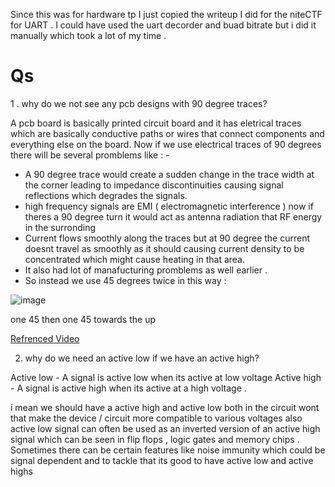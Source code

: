 Since this was for hardware tp I just copied the writeup I did for the niteCTF for UART . I could have used the uart decorder and buad bitrate but i did it manually which took a lot of my time . 



# Qs 
1 . why do we not see any pcb designs with 90 degree traces?

A pcb board is basically printed circuit board and it has eletrical traces which are basically conductive paths or wires that connect components and everything else on the board. 
Now if we use electrical traces of 90 degrees there will be several promblems like : - 
* A 90 degree trace would  create a sudden change in the trace width at the corner leading to impedance discontinuities causing signal reflections which degrades the signals.
* high frequency signals are EMI ( electromagnetic interference ) now if theres a 90 degree turn it would act as antenna  radiation that RF energy in the surronding 
* Current flows smoothly along the traces but at 90 degree the current doesnt travel as smoothly as it should causing current density to be concentrated which might cause  heating in that area. 
* It also had lot of manafucturing promblems as well earlier . 
* So instead we use 45 degrees twice in this way : 

![image](https://github.com/user-attachments/assets/79ed4762-b8ad-4e77-9dbe-92ba53308a56)

one 45 then one 45 towards the up 

[Refrenced Video](https://youtu.be/466ZNCNC7OM?si=UGOk7ZYTH_toNO4g) 

2. why do we need an active low if we have an active high?

Active low - A signal is active low when its active at low voltage 
Active high - A signal is active high when its active at a high voltage . 

i mean we should have a active high and active low both in the circuit wont that make the device / circuit more compatible to various voltages also 
 active low signal can often be used as an inverted version of an active high signal which can be seen in  flip flops , logic gates and memory chips .
Sometimes there can be certain features like noise immunity which could be signal dependent and to tackle that its good to have active low and active highs 



